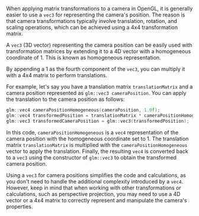 When applying matrix transformations to a camera in OpenGL, 
it is generally easier to use a `vec3` for representing the camera's position. 
The reason is that camera transformations typically involve translation, rotation, 
and scaling operations, which can be achieved using a 4x4 transformation matrix.

A `vec3` (3D vector) representing the camera position can be easily used with 
transformation matrices by extending it to a 4D vector with a homogeneous 
coordinate of 1. This is known as homogeneous representation. 

By appending a 1 as the fourth component of the `vec3`, you can multiply it 
with a 4x4 matrix to perform translations.

For example, let's say you have a translation matrix `translationMatrix` 
and a camera position represented as `glm::vec3 cameraPosition`. 
You can apply the translation to the camera position as follows:

```cpp
glm::vec4 cameraPositionHomogeneous(cameraPosition, 1.0f);
glm::vec4 transformedPosition = translationMatrix * cameraPositionHomogeneous;
glm::vec3 transformedCameraPosition = glm::vec3(transformedPosition);
```

In this code, `cameraPositionHomogeneous` is a `vec4` representation 
of the camera position with the homogeneous coordinate set to 1. 
The translation matrix `translationMatrix` is multiplied with 
the `cameraPositionHomogeneous` vector to apply the translation. 
Finally, the resulting `vec4` is converted back to a `vec3` using 
the constructor of `glm::vec3` to obtain the transformed camera position.

Using a `vec3` for camera positions simplifies the code and calculations, 
as you don't need to handle the additional complexity introduced by a `vec4`.
However, keep in mind that when working with other transformations or 
calculations, such as perspective projection, you may need to use a 4D vector 
or a 4x4 matrix to correctly represent and manipulate the camera's properties.
